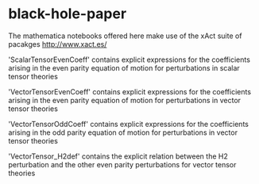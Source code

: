 # black-hole-paper

The mathematica notebooks offered here make use of the xAct suite of pacakges http://www.xact.es/ 

'ScalarTensorEvenCoeff' contains explicit expressions for the coefficients arising in the even parity equation of motion for perturbations in scalar tensor theories

'VectorTensorEvenCoeff' contains explicit expressions for the coefficients arising in the even parity equation of motion for perturbations in vector tensor theories

'VectorTensorOddCoeff' contains explicit expressions for the coefficients arising in the odd parity equation of motion for perturbations in vector tensor theories

'VectorTensor_H2def' contains the explicit relation between the H2 perturbation and the other even parity perturbations for vector tensor theories
